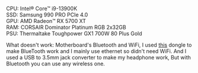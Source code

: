 CPU: Intel® Core™ i9-13900K\
SSD: Samsung 990 PRO PCIe 4.0\
GPU: AMD Radeon™ RX 5700 XT\
RAM: CORSAIR Dominator Platinum RGB 2x32GB\
PSU: Thermaltake Toughpower GX1 700W 80 Plus Gold

What doesn't work: Motherboard's Bluetooth and WiFi, I used [this](https://www.tp-link.com/us/home-networking/usb-adapter/ub400/) dongle to make BlueTooth work and I mainly use ethernet so didn't need WiFi.
And I used a USB to 3.5mm jack converter to make my headphone work, But with Bluetooth you can use any wireless one.
